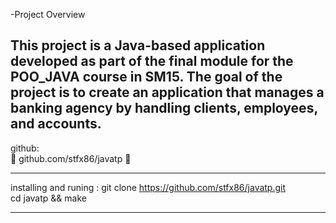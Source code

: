 -Project Overview

This project is a Java-based application developed as part of the final module for the POO_JAVA course in SM15. 
The goal of the project is to create an application that manages a banking agency
by handling clients, employees, and accounts.
---------------------------------------------------------------------------------------
github:                     
        🎯  github.com/stfx86/javatp  🎯

---------------------------------------------------------------------------------------
installing and runing :
          git clone https://github.com/stfx86/javatp.git    
          cd javatp &&  make                                             


---------------------------------------------------------------------------------------
  
